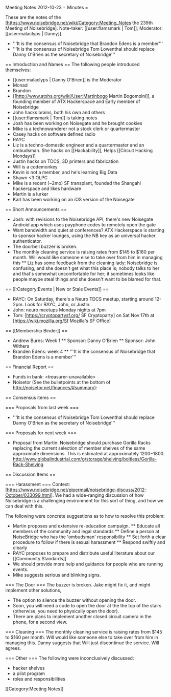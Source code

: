 Meeting Notes 2012-10-23 
 = Minutes =

These are the notes of the [https://www.noisebridge.net/wiki/Category:Meeting_Notes the 239th Meeting of Noisebridge]. Note-taker: [[user:flamsmark | Tom]]; Moderator: [[user:malaclyps | Danny]].

* '''It is the consensus of Noisebridge that Brandon Edens is a member'''
* '''It is the consensus of Noisebridge Tom Lowenthal should replace Danny O'Brien as the secretary of Noisebridge'''

== Introduction and Names ==
The following people introduced themselves:
* [[user:malaclyps | Danny O'Brien]] is the Moderator
* Monad
* Brandon
* [[http://www.atxhs.org/wiki/User:Martinbogo Martin Bogomolni]], a founding member of ATX Hackerspace and Early member of Noisebridge
* John hacks brains, both his own and others
* [[user:flamsmark | Tom]] is taking notes
* Josh has been working on Noisegate and he brought cookies
* Mike is a technowanderer not a stock clerk or quartermaster
* Casey hacks on software defined radio
* RAYC
* Liz is a techno-domestic engineer and a quartermaster and an ombudsman. She hacks on [[Hackability]], Helps [[Circuit Hacking Mondays]]
* Justin hacks on TDCS, 3D printers and fabrication
* Will is a codemonkey
* Kevin is not a member, and he's learning Big Data
* Shawn &lt;3 OLPC
* Mike is a recent (~2mo) SF transplant, founded the Shangahi hackerspace and likes hardware
* Martin is a lurker
* Karl has been working on an iOS version of the Noisegate

== Short Announcements ==
* Josh: with revisions to the Noisebridge API, there's new Noisegate Android app which uses payphone codes to remotely open the gate
* Want bandwidth and quiet at conferences? ATX Hackerspace is starting to sponsor hacker lounges, using the NB key as an universal hacker authenticator.
* The doorbell buzzer is broken.
* The monthly cleaning service is raising rates from $145 to $160 per month. Will would like someone else to take over from him in managing this
** Liz has some feedback from the cleaning lady: Noisebridge is confusing, and she doesn't get what this place is; nobody talks to her and that's somewhat uncomfortable for her; it sometimes looks like people maybe steal things and she doesn't want to be blamed for that.

== [[:Category:Events | New or Stale Events]] ==
* RAYC: On Saturday, there's a Neuro TDCS meetup, starting around 12-2pm. Look for RAYC, John, or Justin.
* John: neuro meetups Monday nights at 7pm
* Tom: [https://cryptopartysf.org/ SF Cryptoparty] on Sat Nov 17th at [https://wiki.mozilla.org/Sf Mozilla's SF Office]

== [[Membership Binder]] ==
* Andrew Burns: Week 1
** Sponsor: Danny O'Brien
** Sponsor: John Withers
* Branden Edens: week 4
** '''It is the consensus of Noisebridge that Brandon Edens is a member'''

== Financial Report ==
* Funds in bank: &lt;treasurer-unavailable>
* Noisetor (See the bulletpoints at the bottom of http://noisetor.net/finances/#summary):

== Consensus items ==

=== Proposals from last week ===
* '''It is the consensus of Noisebridge Tom Lowenthal should replace Danny O'Brien as the secretary of Noisebridge'''

=== Proposals for next week ===
* Proposal from Martin: Noisebridge should purchase Gorilla Racks replacing the current selection of member shelves of the same approximate dimensions. This is estimated at approximately $1200-$1800.  http://www.globalindustrial.com/g/storage/shelving/boltless/Gorilla-Rack-Shelving

== Discussion Items ==

=== Harassment ===
Context: [https://www.noisebridge.net/pipermail/noisebridge-discuss/2012-October/033099.html]. We had a wide-ranging discussion of how Noisebridge is a challenging environment for this sort of thing, and how we can deal with this.

The following were concrete suggestions as to how to resolve this problem:
* Martin proposes and extensive re-education campaign.
** Educate all members of the community and legal standards
** Define a person at NoiseBridge who has the 'ombudsman' responsibility
** Set forth a clear procedure to follow if there is sexual harassment
** Respond swiftly and clearly
* RAYC proposes to prepare and distribute useful literature about our [[Community Standards]]
* We should provide more help and guidance for people who are running events.
* Mike suggests serious and blinking signs.

=== The Door ===
The buzzer is broken. Jake might fix it, and might implement other solutions,
* The option to silence the buzzer without opening the door.
* Soon, you will need a code to open the door at the the top of the stairs (otherwise, you need to physically open the door).
* There are plans to implement another closed circuit camera in the phone, for a second view.

=== Cleaning ===
The monthly cleaning service is raising rates from $145 to $160 per month. Will would like someone else to take over from him in managing this. Danny suggests that Will just discontinue the service. Will agrees.

=== Other ===
The following were inconclusively discussed:
* hacker shelves
* a pilot program
* roles and responsibilities

[[Category:Meeting Notes]]